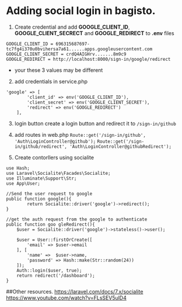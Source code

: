 # Adding social login in bagisto.
1. Create credential and add **GOOGLE_CLIENT_ID**, **GOOGLE_CLIENT_SECRECT** and **GOOGLE_REDIRECT** to **.env** files
```
GOOGLE_CLIENT_ID = 696315687697-tc7fg4i370u0bvihersa7a61......apps.googleusercontent.com
GOOGLE_CLIENT_SECRET = crdQ4AIGHrv.......8m9c9
GOOGLE_REDIRECT = http://localhost:8000/sign-in/google/redirect
```
* your these 3 values may be different
2. add credentials in service.php
```
'google' => [
        'client_id' => env('GOOGLE_CLIENT_ID'),
        'client_secret' => env('GOOGLE_CLIENT_SECRET'),
        'redirect' => env('GOOGLE_REDIRECT')
    ],
```
3. login button
create a login button and redirect it to ```/sign-in/github```

4. add routes in web.php 
```Route::get('/sign-in/github', 'Auth\LoginController@github');```
```Route::get('/sign-in/github/redirect', 'Auth\LoginController@githubRedirect');```

5. Create contorllers using socialite
```
use Hash;
use Laravel\Socialite\Facades\Socialite;
use Illuminate\Support\Str;
use App\User;

//Send the user request to google
public function google(){
        return Socialite::driver('google')->redirect();
}

//get the auth request from the google to authenticate 
public function goo gleRedirect(){
    $user = Socialite::driver('google')->stateless()->user();

    $user = User::firstOrCreate([
        'email' => $user->email
    ], [
        'name' =>  $user->name,
        'password' => Hash::make(Str::random(24))
    ]);
    Auth::login($user, true);
    return redirect('/dashboard'); 
}
```
##Other resources.
https://laravel.com/docs/7.x/socialite
https://www.youtube.com/watch?v=FLsSEV5ulD4

